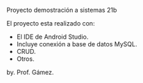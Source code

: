 Proyecto demostración a sistemas 21b

El proyecto esta realizado con:

* El IDE de Android Studio.
* Incluye conexión a base de datos MySQL.
* CRUD.
* Otros.

by. Prof. Gámez.

